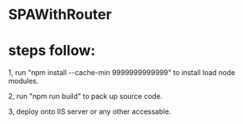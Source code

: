 # SPAWithRouter

# steps follow:
1, run "npm install --cache-min 9999999999999" to install load node modules.

2, run "npm run build" to pack up source code.

3, deploy onto IIS server or any other accessable.
